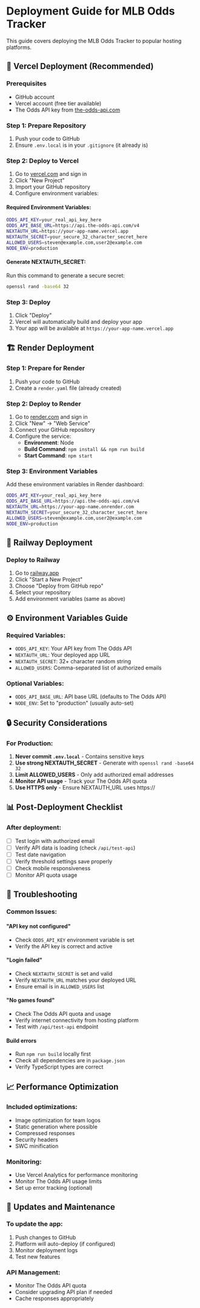 # Deployment Guide for MLB Odds Tracker

This guide covers deploying the MLB Odds Tracker to popular hosting platforms.

## 🚀 Vercel Deployment (Recommended)

### Prerequisites
- GitHub account
- Vercel account (free tier available)
- The Odds API key from [the-odds-api.com](http://the-odds-api.com)

### Step 1: Prepare Repository
1. Push your code to GitHub
2. Ensure `.env.local` is in your `.gitignore` (it already is)

### Step 2: Deploy to Vercel
1. Go to [vercel.com](https://vercel.com) and sign in
2. Click "New Project"
3. Import your GitHub repository
4. Configure environment variables:

#### Required Environment Variables:
```bash
ODDS_API_KEY=your_real_api_key_here
ODDS_API_BASE_URL=https://api.the-odds-api.com/v4
NEXTAUTH_URL=https://your-app-name.vercel.app
NEXTAUTH_SECRET=your_secure_32_character_secret_here
ALLOWED_USERS=steven@example.com,user2@example.com
NODE_ENV=production
```

#### Generate NEXTAUTH_SECRET:
Run this command to generate a secure secret:
```bash
openssl rand -base64 32
```

### Step 3: Deploy
1. Click "Deploy"
2. Vercel will automatically build and deploy your app
3. Your app will be available at `https://your-app-name.vercel.app`

## 🏗️ Render Deployment

### Step 1: Prepare for Render
1. Push your code to GitHub
2. Create a `render.yaml` file (already created)

### Step 2: Deploy to Render
1. Go to [render.com](https://render.com) and sign in
2. Click "New" → "Web Service"
3. Connect your GitHub repository
4. Configure the service:
   - **Environment**: Node
   - **Build Command**: `npm install && npm run build`
   - **Start Command**: `npm start`

### Step 3: Environment Variables
Add these environment variables in Render dashboard:
```bash
ODDS_API_KEY=your_real_api_key_here
ODDS_API_BASE_URL=https://api.the-odds-api.com/v4
NEXTAUTH_URL=https://your-app-name.onrender.com
NEXTAUTH_SECRET=your_secure_32_character_secret_here
ALLOWED_USERS=steven@example.com,user2@example.com
NODE_ENV=production
```

## 🔧 Railway Deployment

### Deploy to Railway
1. Go to [railway.app](https://railway.app)
2. Click "Start a New Project"
3. Choose "Deploy from GitHub repo"
4. Select your repository
5. Add environment variables (same as above)

## ⚙️ Environment Variables Guide

### Required Variables:
- `ODDS_API_KEY`: Your API key from The Odds API
- `NEXTAUTH_URL`: Your deployed app URL
- `NEXTAUTH_SECRET`: 32+ character random string
- `ALLOWED_USERS`: Comma-separated list of authorized emails

### Optional Variables:
- `ODDS_API_BASE_URL`: API base URL (defaults to The Odds API)
- `NODE_ENV`: Set to "production" (usually auto-set)

## 🔒 Security Considerations

### For Production:
1. **Never commit `.env.local`** - Contains sensitive keys
2. **Use strong NEXTAUTH_SECRET** - Generate with `openssl rand -base64 32`
3. **Limit ALLOWED_USERS** - Only add authorized email addresses
4. **Monitor API usage** - Track your The Odds API quota
5. **Use HTTPS only** - Ensure NEXTAUTH_URL uses https://

## 📊 Post-Deployment Checklist

### After deployment:
- [ ] Test login with authorized email
- [ ] Verify API data is loading (check `/api/test-api`)
- [ ] Test date navigation
- [ ] Verify threshold settings save properly
- [ ] Check mobile responsiveness
- [ ] Monitor API quota usage

## 🐛 Troubleshooting

### Common Issues:

#### "API key not configured"
- Check `ODDS_API_KEY` environment variable is set
- Verify the API key is correct and active

#### "Login failed"
- Check `NEXTAUTH_SECRET` is set and valid
- Verify `NEXTAUTH_URL` matches your deployed URL
- Ensure email is in `ALLOWED_USERS` list

#### "No games found"
- Check The Odds API quota and usage
- Verify internet connectivity from hosting platform
- Test with `/api/test-api` endpoint

#### Build errors
- Run `npm run build` locally first
- Check all dependencies are in `package.json`
- Verify TypeScript types are correct

## 📈 Performance Optimization

### Included optimizations:
- Image optimization for team logos
- Static generation where possible
- Compressed responses
- Security headers
- SWC minification

### Monitoring:
- Use Vercel Analytics for performance monitoring
- Monitor The Odds API usage limits
- Set up error tracking (optional)

## 🔄 Updates and Maintenance

### To update the app:
1. Push changes to GitHub
2. Platform will auto-deploy (if configured)
3. Monitor deployment logs
4. Test new features

### API Management:
- Monitor The Odds API quota
- Consider upgrading API plan if needed
- Cache responses appropriately
